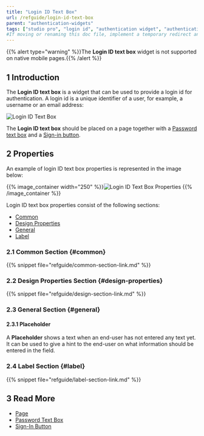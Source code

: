 ```yaml
---
title: "Login ID Text Box"
url: /refguide/login-id-text-box
parent: "authentication-widgets"
tags: ["studio pro", "login id", "authentication widget", "authentication"]
#If moving or renaming this doc file, implement a temporary redirect and let the respective team know they should update the URL in the product. See Mapping to Products for more details.
---
```


{{% alert type="warning" %}}The **Login ID text box** widget is not supported on native mobile pages.{{% /alert %}}

## 1 Introduction

The **Login ID text box** is a widget that can be used to provide a login id for authentication. A login id is a unique identifier of a user, for example, a username or an email address:

![Login ID Text Box](/attachments/refguide/modeling/pages/authentication-widgets/login-id-text-box/login-id.png)

The **Login ID text box** should be placed on a page together with a [Password text box](password-text-box) and a [Sign-in button](sign-in-button).

## 2 Properties

An example of login ID text box properties is represented in the image below:

{{% image_container width="250" %}}![Login ID Text Box Properties](/attachments/refguide/modeling/pages/authentication-widgets/login-id-text-box/logid-id-properties.png)
{{% /image_container %}}

Login ID text box properties consist of the following sections:

* [Common](#common) 
* [Design Properties](#design-properties)
* [General](#general)
* [Label](#label)

### 2.1 Common Section {#common}

{{% snippet file="refguide/common-section-link.md" %}}

### 2.2 Design Properties Section {#design-properties}

{{% snippet file="refguide/design-section-link.md" %}}

### 2.3 General Section {#general}

#### 2.3.1 Placeholder

A **Placeholder** shows a text when an end-user has not entered any text yet. It can be used to give a hint to the end-user on what information should be entered in the field.

### 2.4 Label Section {#label}

{{% snippet file="refguide/label-section-link.md" %}}

## 3 Read More

* [Page](page)
* [Password Text Box](password-text-box)
* [Sign-In Button](sign-in-button)